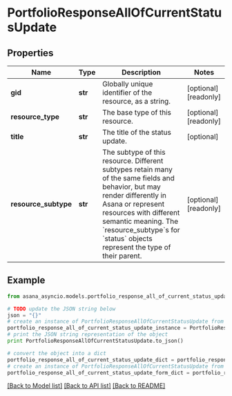 # PortfolioResponseAllOfCurrentStatusUpdate


## Properties

Name | Type | Description | Notes
------------ | ------------- | ------------- | -------------
**gid** | **str** | Globally unique identifier of the resource, as a string. | [optional] [readonly] 
**resource_type** | **str** | The base type of this resource. | [optional] [readonly] 
**title** | **str** | The title of the status update. | [optional] 
**resource_subtype** | **str** | The subtype of this resource. Different subtypes retain many of the same fields and behavior, but may render differently in Asana or represent resources with different semantic meaning. The &#x60;resource_subtype&#x60;s for &#x60;status&#x60; objects represent the type of their parent. | [optional] [readonly] 

## Example

```python
from asana_asyncio.models.portfolio_response_all_of_current_status_update import PortfolioResponseAllOfCurrentStatusUpdate

# TODO update the JSON string below
json = "{}"
# create an instance of PortfolioResponseAllOfCurrentStatusUpdate from a JSON string
portfolio_response_all_of_current_status_update_instance = PortfolioResponseAllOfCurrentStatusUpdate.from_json(json)
# print the JSON string representation of the object
print PortfolioResponseAllOfCurrentStatusUpdate.to_json()

# convert the object into a dict
portfolio_response_all_of_current_status_update_dict = portfolio_response_all_of_current_status_update_instance.to_dict()
# create an instance of PortfolioResponseAllOfCurrentStatusUpdate from a dict
portfolio_response_all_of_current_status_update_form_dict = portfolio_response_all_of_current_status_update.from_dict(portfolio_response_all_of_current_status_update_dict)
```
[[Back to Model list]](../README.md#documentation-for-models) [[Back to API list]](../README.md#documentation-for-api-endpoints) [[Back to README]](../README.md)


